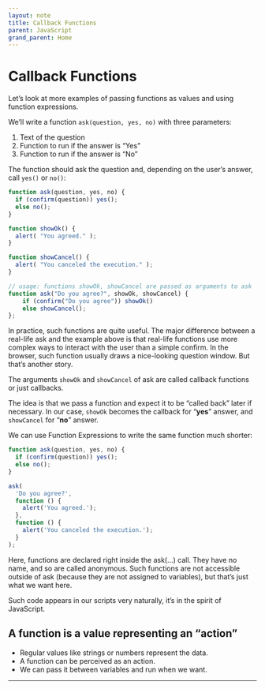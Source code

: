 ```yaml
---
layout: note
title: Callback Functions
parent: JavaScript
grand_parent: Home
---
```


# Callback Functions

Let’s look at more examples of passing functions as values and using function expressions.

We’ll write a function `ask(question, yes, no)` with three parameters:

1. Text of the question
2. Function to run if the answer is “Yes”
3. Function to run if the answer is “No”

The function should ask the question and, depending on the user’s answer, call `yes()` or `no()`:

```javascript
function ask(question, yes, no) {
  if (confirm(question)) yes();
  else no();
}
```

```javascript
function showOk() {
  alert( "You agreed." );
}

function showCancel() {
  alert( "You canceled the execution." );
}

// usage: functions showOk, showCancel are passed as arguments to ask
function ask("Do you agree?", showOk, showCancel) {
	if (confirm("Do you agree")) showOk()
	else showCancel();
};
```

In practice, such functions are quite useful. The major difference between a real-life ask and the example above is that real-life functions use more complex ways to interact with the user than a simple confirm. In the browser, such function usually draws a nice-looking question window. But that’s another story.

The arguments `showOk` and `showCancel` of ask are called callback functions or just callbacks.

The idea is that we pass a function and expect it to be “called back” later if necessary. In our case, `showOk` becomes the callback for “**yes**” answer, and `showCancel` for “**no**” answer.

We can use Function Expressions to write the same function much shorter:

```javascript
function ask(question, yes, no) {
  if (confirm(question)) yes();
  else no();
}

ask(
  'Do you agree?',
  function () {
    alert('You agreed.');
  },
  function () {
    alert('You canceled the execution.');
  }
);
```

Here, functions are declared right inside the ask(...) call. They have no name, and so are called anonymous. Such functions are not accessible outside of ask (because they are not assigned to variables), but that’s just what we want here.

Such code appears in our scripts very naturally, it’s in the spirit of JavaScript.

## A function is a value representing an “action”

- Regular values like strings or numbers represent the data.
- A function can be perceived as an action.
- We can pass it between variables and run when we want.

---
